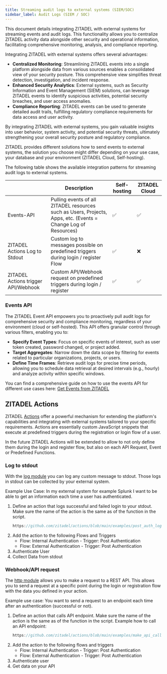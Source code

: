```yaml
---
title: Streaming audit logs to external systems (SIEM/SOC)
sidebar_label: Audit Logs (SIEM / SOC)
---
```


This document details integrating ZITADEL with external systems for streaming events and audit logs. 
This functionality allows you to centralize ZITADEL activity data alongside other security and operational information, facilitating comprehensive monitoring, analysis, and compliance reporting.

Integrating ZITADEL with external systems offers several advantages:
- **Centralized Monitoring**: Streamlining ZITADEL events into a single platform alongside data from various sources enables a consolidated view of your security posture. This comprehensive view simplifies threat detection, investigation, and incident response.
- **Enhanced Security Analytics**: External systems, such as Security Information and Event Management (SIEM) solutions, can leverage ZITADEL events to identify suspicious activities, potential security breaches, and user access anomalies.
- **Compliance Reporting**: ZITADEL events can be used to generate detailed audit trails, fulfilling regulatory compliance requirements for data access and user activity.

By integrating ZITADEL with external systems, you gain valuable insights into user behavior, system activity, and potential security threats, ultimately strengthening your overall security posture and regulatory compliance.

ZITADEL provides different solutions how to send events to external systems, the solution you choose might differ depending on your use case, your database and your environment (ZITADEL Cloud, Self-hosting).

The following table shows the available integration patterns for streaming audit logs to external systems.

|                                     | Description                                                                                                    | Self-hosting | ZITADEL Cloud |
|-------------------------------------|----------------------------------------------------------------------------------------------------------------|-------------|---------------|
| Events-API                          | Pulling events of all ZITADEL resources such as Users, Projects, Apps, etc. (Events = Change Log of Resources) | ✅           | ✅             |
| ZITADEL Actions Log to Stdout       | Custom log to messages possible on predefined triggers during login / register Flow                            | ✅           | ❌             |
| ZITADEL Actions trigger API/Webhook | Custom API/Webhook request on predefined triggers during login / register                                      | ✅           | ✅             |

### Events API

The ZITADEL Event API empowers you to proactively pull audit logs for comprehensive security and compliance monitoring, regardless of your environment (cloud or self-hosted). 
This API offers granular control through various filters, enabling you to:
- **Specify Event Types**: Focus on specific events of interest, such as user token created, password changed, or project added.
- **Target Aggregates**: Narrow down the data scope by filtering for events related to particular organizations, projects, or users.
- **Define Time Frames**: Retrieve audit logs for precise time periods, allowing you to schedule data retrieval at desired intervals (e.g., hourly) and analyze activity within specific windows.

You can find a comprehensive guide on how to use the events API for different use cases here: [Get Events from ZITADEL](/docs/guides/integrate/zitadel-apis/event-api)

## ZITADEL Actions

ZITADEL [Actions](/docs/concepts/features/actions) offer a powerful mechanism for extending the platform's capabilities and integrating with external systems tailored to your specific requirements. 
Actions are essentially custom JavaScript snippets that execute at predefined triggers during the registration or login flow of a user.

In the future ZITADEL Actions will be extended to allow to not only define them during the login and register flow, but also on each API Request, Event or Predefined Functions.

### Log to stdout

With the [log module](/docs/apis/actions/modules#log) you can log any custom message to stdout.
Those logs in stdout can be collected by your external system.

Example Use Case:
In my external system for example Splunk I want to be able to get an information each time a user has authenticated.

1. Define an action that logs successful and failed login to your stdout.
   Make sure the name of the action is the same as of the function in the script.
   ```ts reference
   https://github.com/zitadel/actions/blob/main/examples/post_auth_log.js
   ```
2. Add the action to the following Flows and Triggers
   - Flow: Internal Authentication - Trigger: Post Authentication
   - Flow: External Authentication - Trigger: Post Authentication
3. Authenticate User
4. Collect Data from stdout

### Webhook/API request

The [http module](/docs/apis/actions/modules#http) allows you to make a request to a REST API. 
This allows you to send a request at a specific point during the login or registration flow with the data you defined in your action.

Example use case:
You want to send a request to an endpoint each time after an authentication (successful or not).

1. Define an action that calls API endpoint.
   Make sure the name of the action is the same as of the function in the script.
   Example how to call an API endpoint:
   ```ts reference
   https://github.com/zitadel/actions/blob/main/examples/make_api_call.js
   ```
2. Add the action to the following flows and triggers
   - Flow: Internal Authentication - Trigger: Post Authentication
   - Flow: External Authentication - Trigger: Post Authentication
3. Authenticate user
4. Get data on your API
